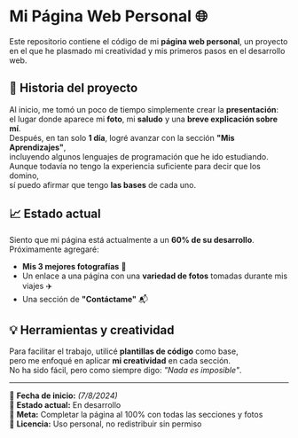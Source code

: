 # Mi Página Web Personal 🌐

Este repositorio contiene el código de mi **página web personal**, un proyecto en el que he plasmado mi creatividad y mis primeros pasos en el desarrollo web.

## 📖 Historia del proyecto
Al inicio, me tomó un poco de tiempo simplemente crear la **presentación**:  
el lugar donde aparece mi **foto**, mi **saludo** y una **breve explicación sobre mí**.  
Después, en tan solo **1 día**, logré avanzar con la sección **"Mis Aprendizajes"**,  
incluyendo algunos lenguajes de programación que he ido estudiando.  
Aunque todavía no tengo la experiencia suficiente para decir que los domino,  
sí puedo afirmar que tengo **las bases** de cada uno.

## 📈 Estado actual
Siento que mi página está actualmente a un **60% de su desarrollo**.  
Próximamente agregaré:
- **Mis 3 mejores fotografías** 📸
- Un enlace a una página con una **variedad de fotos** tomadas durante mis viajes ✈️
- Una sección de **"Contáctame"** 📬

## 💡 Herramientas y creatividad
Para facilitar el trabajo, utilicé **plantillas de código** como base,  
pero me enfoqué en aplicar **mi creatividad** en cada sección.  
No ha sido fácil, pero como siempre digo: *"Nada es imposible"*.

---

📅 **Fecha de inicio:** _(7/8/2024)_  
📍 **Estado actual:** En desarrollo  
🎯 **Meta:** Completar la página al 100% con todas las secciones y fotos  
📝 **Licencia:** Uso personal, no redistribuir sin permiso
